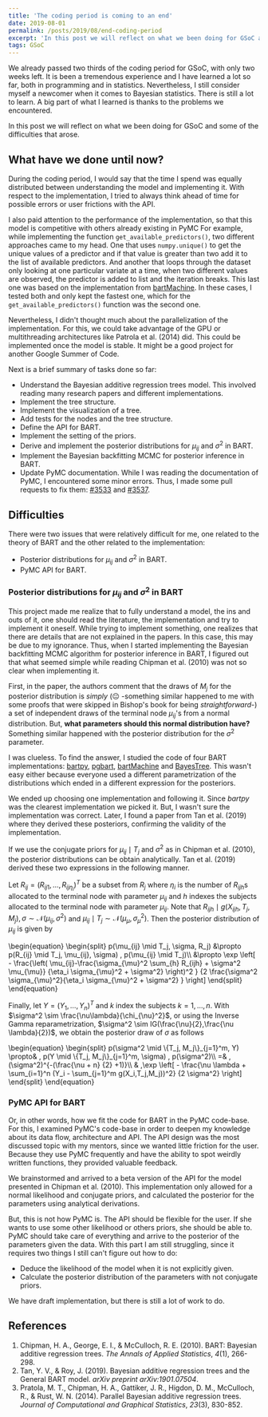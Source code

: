 ```yaml
---
title: 'The coding period is coming to an end'
date: 2019-08-01
permalink: /posts/2019/08/end-coding-period
excerpt: 'In this post we will reflect on what we been doing for GSoC and some of the difficulties that arose.'
tags: GSoC
---
```


We already passed two thirds of the coding period for GSoC, with only two weeks left.
It is been a tremendous experience and I have learned a lot so far, both in programming and in statistics.
Nevertheless, I still consider myself a newcomer when it comes to Bayesian statistics.
There is still a lot to learn.
A big part of what I learned is thanks to the problems we encountered.

In this post we will reflect on what we been doing for GSoC and some of the difficulties that arose.

## What have we done until now?

During the coding period, I would say that the time I spend was equally distributed between understanding the model and implementing it.
With respect to the implementation, I tried to always think ahead of time for possible errors or user frictions with the API.

I also paid attention to the performance of the implementation, so that this model is competitive with others already existing in PyMC
For example, while implementing the function `get_available_predictors()`, two different approaches came to my head.
One that uses `numpy.unique()` to get the unique values of a predictor and if that value is greater than two add it to the list of available predictors.
And another that loops through the dataset only looking at one particular variate at a time, when two different values are observed, the predictor is added to list and the iteration breaks.
This last one was based on the implementation from [bartMachine](https://github.com/kapelner/bartMachine).
In these cases, I tested both and only kept the fastest one, which for the `get_available_predictors()` function was the second one.

Nevertheless, I didn't thought much about the parallelization of the implementation.
For this, we could take advantage of the GPU or multithreading architectures like Patrola et al. (2014) did.
This could be implemented once the model is stable.
It might be a good project for another Google Summer of Code.

Next is a brief summary of tasks done so far:

- Understand the Bayesian additive regression trees model. This involved reading many research papers and different implementations.
- Implement the tree structure.
- Implement the visualization of a tree.
- Add tests for the nodes and the tree structure.
- Define the API for BART.
- Implement the setting of the priors.
- Derive and implement the posterior distributions for $\mu_{ij}$ and $\sigma^2$ in BART.
- Implement the Bayesian backfitting MCMC for posterior inference in BART.
- Update PyMC documentation. While I was reading the documentation of PyMC, I encountered some minor errors. Thus, I made some pull requests to fix them: [#3533](https://github.com/pymc-devs/pymc3/pull/3533) and [#3537](https://github.com/pymc-devs/pymc3/pull/3537).

## Difficulties

There were two issues that were relatively difficult for me, one related to the theory of BART and the other related to the implementation:

- Posterior distributions for $\mu_{ij}$ and $\sigma^2$ in BART.
- PyMC API for BART.

### Posterior distributions for $\mu_{ij}$ and $\sigma^2$ in BART

This project made me realize that to fully understand a model, the ins and outs of it, one should read the literature, the implementation and try to implement it oneself.
While trying to implement something, one realizes that there are details that are not explained in the papers.
In this case, this may be due to my ignorance.
Thus, when I started implementing the Bayesian backfitting MCMC algorithm for posterior inference in BART, I figured out that what seemed simple while reading Chipman et al. (2010) was not so clear when implementing it.

First, in the paper, the authors comment that the draws of $M_j$ for the posterior distribution is *simply* (:neutral_face: -something similar happened to me with some proofs that were skipped in Bishop's book for being *straightforward*-) a set of independent draws of the terminal node $\mu_{ij}$'s from a normal distribution. But, __what parameters should this normal distribution have?__
Something similar happened with the posterior distribution for the $\sigma^2$ parameter.

I was clueless. To find the answer, I studied the code of four BART implementations: [bartpy](https://github.com/JakeColtman/bartpy), [pgbart](https://github.com/balajiln/pgbart), [bartMachine](https://github.com/kapelner/bartMachine) and [BayesTree](https://github.com/cran/BayesTree).
This wasn't easy either because everyone used a different parametrization of the distributions which ended in a different expression for the posteriors.

We ended up choosing one implementation and following it.
Since *bartpy* was the clearest implementation we picked it.
But, I wasn't sure the implementation was correct.
Later, I found a paper from Tan et al. (2019) where they derived these posteriors, confirming the validity of the implementation.

If we use the conjugate priors for $\mu_{ij}\mid T_j$ and $\sigma^2$ as in Chipman et al. (2010), the posterior distributions can be obtain analytically. Tan et al. (2019) derived these two expressions in the following manner.

Let $R_{ij}=(R_{ij1}, \ldots, R_{ij\eta_i})^T$ be a subset from $R_j$ where $\eta_i$ is the number of $R_{ijh}$s allocated to the terminal node with parameter $\mu_{ij}$ and $h$ indexes the subjects allocated to the terminal node with parameter $\mu_{ij}$. Note that $R_{ijh} \mid g(X_{ijh}, T_j, M_j),\sigma \sim \mathcal{N}(\mu_{ij}, \sigma^2)$ and $\mu_{ij} \mid T_j \sim \mathcal{N}(\mu_{\mu}, \sigma_{\mu}^2)$. Then the posterior distribution of $\mu_{ij}$ is given by

\begin{equation}
\begin{split}
p(\mu_{ij} \mid T_j, \sigma, R_j) &\propto p(R_{ij} \mid T_j, \mu_{ij}, \sigma) \, p(\mu_{ij} \mid T_j)\\\\ &\propto \exp \left[ - \frac{\left( \mu_{ij}-\frac{\sigma_{\mu}^2 \sum_{h} R_{ijh} + \sigma^2 \mu_{\mu}} {\eta_i \sigma_{\mu}^2 + \sigma^2} \right)^2 } {2 \frac{\sigma^2 \sigma_{\mu}^2}{\eta_i \sigma_{\mu}^2 + \sigma^2} } \right]
\end{split}
\end{equation}

Finally, let $Y = (Y_1, \ldots, Y_n)^T$ and $k$ index the subjects $k=1,\ldots,n$. With $\sigma^2 \sim \frac{\nu\lambda}{\chi_{\nu}^2}$, or using the Inverse Gamma reparametrization, $\sigma^2 \sim IG(\frac{\nu}{2},\frac{\nu \lambda}{2})$, we obtain the posterior draw of $\sigma$ as follows

\begin{equation}
\begin{split}
p(\sigma^2 \mid \\{T_j, M_j\\}\_{j=1}^m, Y) \propto& \, p(Y \mid \\{T_j, M_j\\}\_{j=1}^m, \sigma) \, p(\sigma^2)\\\\ =& \, (\sigma^2)^{-(\frac{\nu + n} {2} +1)}\\\\ & \,\exp \left[ - \frac{\nu \lambda + \sum_{i=1}^n (Y_i - \sum_{j=1}^m g(X_i,T_j,M_j))^2} {2 \sigma^2} \right]
\end{split}
\end{equation}

### PyMC API for BART

Or, in other words, how we fit the code for BART in the PyMC code-base.
For this, I examined PyMC's code-base in order to deepen my knowledge about its data flow, architecture and API.
The API design was the most discussed topic with my mentors, since we wanted little friction for the user.
Because they use PyMC frequently and have the ability to spot weirdly written functions, they provided valuable feedback.

We brainstormed and arrived to a beta version of the API for the model presented in Chipman et al. (2010).
This implementation only allowed for a normal likelihood and conjugate priors, and calculated the posterior for the parameters using analytical derivations.

But, this is not how PyMC is.
The API should be flexible for the user.
If she wants to use some other likelihood or others priors, she should be able to.
PyMC should take care of everything and arrive to the posterior of the parameters given the data.
With this part I am still struggling, since it requires two things I still can't figure out how to do:

- Deduce the likelihood of the model when it is not explicitly given.
- Calculate the posterior distribution of the parameters with not conjugate priors.

We have draft implementation, but there is still a lot of work to do.

## References
1. Chipman, H. A., George, E. I., & McCulloch, R. E. (2010). BART: Bayesian additive regression trees. *The Annals of Applied Statistics*, *4*(1), 266-298.
2. Tan, Y. V., & Roy, J. (2019). Bayesian additive regression trees and the General BART model. *arXiv preprint arXiv:1901.07504*.
3. Pratola, M. T., Chipman, H. A., Gattiker, J. R., Higdon, D. M., McCulloch, R., & Rust, W. N. (2014). Parallel Bayesian additive regression trees. *Journal of Computational and Graphical Statistics*, *23*(3), 830-852.
